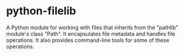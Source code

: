 # python-filelib
A Python module for working with files that inherits from the "pathlib" module's class "Path".  It encapsulates file metadata and handles file operations.  It also provides command-line tools for some of these operations.
